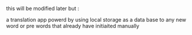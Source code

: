 this will be modified later but :

a translation app powerd by using local storage as a data base to any new word or pre words that already have initiaited manually
